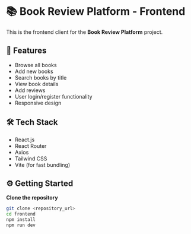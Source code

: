 # 📚 Book Review Platform - Frontend

This is the frontend client for the **Book Review Platform** project.

## 🚀 Features
- Browse all books
- Add new books
- Search books by title
- View book details
- Add reviews
- User login/register functionality
- Responsive design

## 🛠 Tech Stack
- React.js
- React Router
- Axios
- Tailwind CSS
- Vite (for fast bundling)


## ⚙️ Getting Started

 **Clone the repository**
```bash
git clone <repository_url>
cd frontend
npm install
npm run dev

